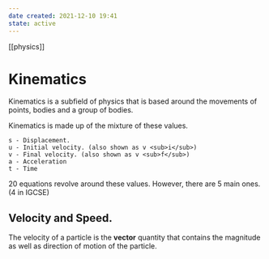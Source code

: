 ```yaml
---
date created: 2021-12-10 19:41
state: active
---
```

[[physics]]

# Kinematics

Kinematics is a subfield of physics that is based around the movements of points, bodies and a group of bodies.

Kinematics is made up of the mixture of these values.

```
s - Displacement.
u - Initial velocity. (also shown as v <sub>i</sub>)
v - Final velocity. (also shown as v <sub>f</sub>)
a - Acceleration
t - Time
```

20 equations revolve around these values. However, there are 5 main ones. (4 in IGCSE)

## Velocity and Speed.

The velocity of a particle is the **vector** quantity that contains the magnitude as well as direction of motion of the particle.
